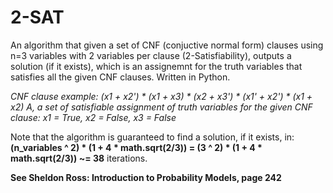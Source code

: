 # 2-SAT
An algorithm that given a set of CNF (conjuctive normal form) clauses using n=3 variables with 2 variables per clause (2-Satisfiability), outputs a solution (if it exists), which is an assignemnt for the truth variables that satisfies all the given CNF clauses. Written in Python.

*CNF clause example: (x1 + x2') * (x1 + x3) * (x2 + x3') * (x1' + x2') * (x1 + x2)*
*A, a set of satisfiable assignment of truth variables for the given CNF clause: x1 = True, x2 = False, x3 = False*

Note that the algorithm is guaranteed to find a solution, if it exists, in:
**(n_variables ^ 2) * (1 + 4 * math.sqrt(2/3)) = (3 ^ 2) * (1 + 4 * math.sqrt(2/3)) ~= 38** iterations.

**See Sheldon Ross: Introduction to Probability Models, page 242**
